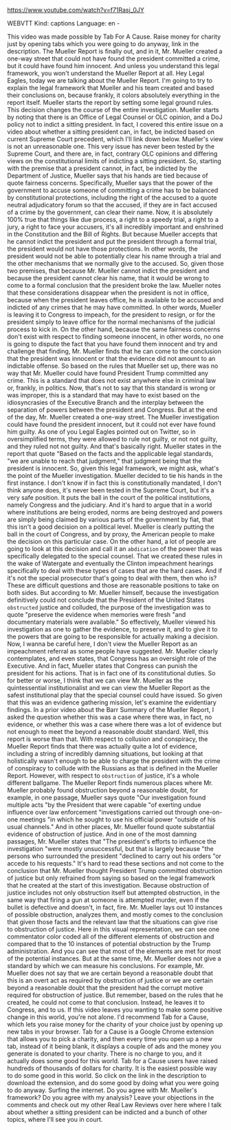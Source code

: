 https://www.youtube.com/watch?v=f71Rasj_0JY

WEBVTT Kind: captions Language: en - 

This video was made possible by Tab For A Cause. Raise money for charity just by opening tabs which you were going to do anyway, link in the description. The Mueller Report is finally out, and in it, Mr. Mueller created a one-way street that could not have found the president committed a crime, but it could have found him innocent. And unless you understand this legal framework, you won't understand the Mueller Report at all. Hey Legal Eagles, today we are talking about the Mueller Report. I'm going to try to explain the legal framework that Mueller and his team created and based their conclusions on, because frankly, it colors absolutely everything in the report itself. Mueller starts the report by setting some legal ground rules. This decision changes the course of the entire investigation. Mueller starts by noting that there is an Office of Legal Counsel or OLC opinion, and a DoJ policy not to indict a sitting president. In fact, I covered this entire issue on a video about whether a sitting president can, in fact, be indicted based on current Supreme Court precedent, which I'll link down below. Mueller's view is not an unreasonable one. This very issue has never been tested by the Supreme Court, and there are, in fact, contrary OLC opinions and differing views on the constitutional limits of indicting a sitting president. So, starting with the premise that a president cannot, in fact, be indicted by the Department of Justice, Mueller says that his hands are tied because of quote fairness concerns. Specifically, Mueller says that the power of the government to accuse someone of committing a crime has to be balanced by constitutional protections, including the right of the accused to a quote neutral adjudicatory forum so that the accused, if they are in fact accused of a crime by the government, can clear their name. Now, it is absolutely 100% true that things like due process, a right to a speedy trial, a right to a jury, a right to face your accusers, it's all incredibly important and enshrined in the Constitution and the Bill of Rights. But because Mueller accepts that he cannot indict the president and put the president through a formal trial, the president would not have those protections. In other words, the president would not be able to potentially clear his name through a trial and the other mechanisms that we normally give to the accused. So, given those two premises, that because Mr. Mueller cannot indict the president and because the president cannot clear his name, that it would be wrong to come to a formal conclusion that the president broke the law. Mueller notes that these considerations disappear when the president is not in office, because when the president leaves office, he is available to be accused and indicted of any crimes that he may have committed. In other words, Mueller is leaving it to Congress to impeach, for the president to resign, or for the president simply to leave office for the normal mechanisms of the judicial process to kick in. On the other hand, because the same fairness concerns don't exist with respect to finding someone innocent, in other words, no one is going to dispute the fact that you have found them innocent and try and challenge that finding, Mr. Mueller finds that he can come to the conclusion that the president was innocent or that the evidence did not amount to an indictable offense. So based on the rules that Mueller set up, there was no way that Mr. Mueller could have found President Trump committed any crime. This is a standard that does not exist anywhere else in criminal law or, frankly, in politics. Now, that's not to say that this standard is wrong or was improper, this is a standard that may have to exist based on the idiosyncrasies of the Executive Branch and the interplay between the separation of powers between the president and Congress. But at the end of the day, Mr. Mueller created a one-way street. The Mueller investigation could have found the president innocent, but it could not ever have found him guilty. As one of you Legal Eagles pointed out on Twitter, so in oversimplified terms, they were allowed to rule not guilty, or not not guilty, and they ruled not not guilty. And that's basically right. Mueller states in the report that quote "Based on the facts and the applicable legal standards, "we are unable to reach that judgment," that judgment being that the president is innocent. So, given this legal framework, we might ask, what's the point of the Mueller investigation. Mueller decided to tie his hands in the first instance. I don't know if in fact this is constitutionally mandated, I don't think anyone does, it's never been tested in the Supreme Court, but it's a very safe position. It puts the ball in the court of the political institutions, namely Congress and the judiciary. And it's hard to argue that in a world where institutions are being eroded, norms are being destroyed and powers are simply being claimed by various parts of the government by fiat, that this isn't a good decision on a political level. Mueller is clearly putting the ball in the court of Congress, and by proxy, the American people to make the decision on this particular case. On the other hand, a lot of people are going to look at this decision and call it an `abdication` of the power that was specifically delegated to the special counsel. That we created these rules in the wake of Watergate and eventually the Clinton impeachment hearings specifically to deal with these types of cases that are the hard cases. And if it's not the special prosecutor that's going to deal with them, then who is? These are difficult questions and those are reasonable positions to take on both sides. But according to Mr. Mueller himself, because the investigation definitively could not conclude that the President of the United States `obstructed` justice and colluded, the purpose of the investigation was to quote "preserve the evidence when memories were fresh "and documentary materials were available." So effectively, Mueller viewed his investigation as one to gather the evidence, to preserve it, and to give it to the powers that are going to be responsible for actually making a decision. Now, I wanna be careful here, I don't view the Mueller Report as an impeachment referral as some people have suggested. Mr. Mueller clearly contemplates, and even states, that Congress has an oversight role of the Executive. And in fact, Mueller states that Congress can punish the president for his actions. That is in fact one of its constitutional duties. So for better or worse, I think that we can view Mr. Mueller as the quintessential institutionalist and we can view the Mueller Report as the safest institutional play that the special counsel could have issued. So given that this was an evidence gathering mission, let's examine the evidentiary findings. In a prior video about the Barr Summary of the Mueller Report, I asked the question whether this was a case where there was, in fact, no evidence, or whether this was a case where there was a lot of evidence but not enough to meet the beyond a reasonable doubt standard. Well, this report is worse than that. With respect to collusion and conspiracy, the Mueller Report finds that there was actually quite a lot of evidence, including a string of incredibly damning situations, but looking at that holistically wasn't enough to be able to charge the president with the crime of conspiracy to collude with the Russians as that is defined in the Mueller Report. However, with respect to `obstruction` of justice, it's a whole different ballgame. The Mueller Report finds numerous places where Mr. Mueller probably found obstruction beyond a reasonable doubt, for example, in one passage, Mueller says quote "Our investigation found multiple acts "by the President that were capable "of exerting undue influence over law enforcement "investigations carried out through one-on-one meetings "in which he sought to use his official power "outside of his usual channels." And in other places, Mr. Mueller found quote substantial evidence of obstruction of justice. And in one of the most damning passages, Mr. Mueller states that "The president's efforts to influence the investigation "were mostly unsuccessful, but that is largely because "the persons who surrounded the president "declined to carry out his orders "or accede to his requests." It's hard to read these sections and not come to the conclusion that Mr. Mueller thought President Trump committed obstruction of justice but only refrained from saying so based on the legal framework that he created at the start of this investigation. Because obstruction of justice includes not only obstruction itself but attempted obstruction, in the same way that firing a gun at someone is attempted murder, even if the bullet is defective and doesn't, in fact, fire. Mr. Mueller lays out 10 instances of possible obstruction, analyzes them, and mostly comes to the conclusion that given those facts and the relevant law that the situations can give rise to obstruction of justice. Here in this visual representation, we can see one commentator color coded all of the different elements of obstruction and compared that to the 10 instances of potential obstruction by the Trump administration. And you can see that most of the elements are met for most of the potential instances. But at the same time, Mr. Mueller does not give a standard by which we can measure his conclusions. For example, Mr. Mueller does not say that we are certain beyond a reasonable doubt that this is an overt act as required by obstruction of justice or we are certain beyond a reasonable doubt that the president had the corrupt motive required for obstruction of justice. But remember, based on the rules that he created, he could not come to that conclusion. Instead, he leaves it to Congress, and to us. If this video leaves you wanting to make some positive change in this world, you're not alone. I'd recommend Tab for a Cause, which lets you raise money for the charity of your choice just by opening up new tabs in your browser. Tab for a Cause is a Google Chrome extension that allows you to pick a charity, and then every time you open up a new tab, instead of it being blank, it displays a couple of ads and the money you generate is donated to your charity. There is no charge to you, and it actually does some good for this world. Tab for a Cause users have raised hundreds of thousands of dollars for charity. It is the easiest possible way to do some good in this world. So click on the link in the description to download the extension, and do some good by doing what you were going to do anyway. Surfing the internet. Do you agree with Mr. Mueller's framework? Do you agree with my analysis? Leave your objections in the comments and check out my other Real Law Reviews over here where I talk about whether a sitting president can be indicted and a bunch of other topics, where I'll see you in court. 